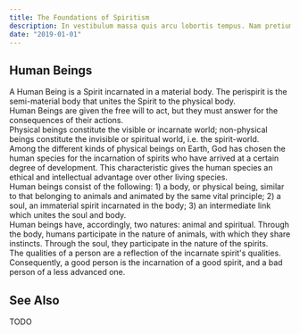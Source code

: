 ```yaml
---
title: The Foundations of Spiritism
description: In vestibulum massa quis arcu lobortis tempus. Nam pretium arcu in odio vulputate luctus.
date: "2019-01-01"
---
```


## Human Beings
A Human Being is a Spirit incarnated in a material body. The perispirit is the semi-material body that unites the Spirit to the physical body.  
Human Beings are given the free will to act, but they must answer for the consequences of their actions.  
Physical beings constitute the visible or incarnate world; non-physical beings constitute the invisible or spiritual world, i.e. the spirit-world.  
Among the different kinds of physical beings on Earth, God has chosen the human species for the incarnation of spirits who have arrived at a certain degree of development.  This characteristic gives the human species an ethical and intellectual advantage over other living species.  
Human beings consist of the following: 1) a body, or physical being, similar to that belonging to animals and animated by the same vital principle; 2) a soul, an immaterial spirit incarnated in the body; 3) an intermediate link which unites the soul and body.  
Human beings have, accordingly, two natures: animal and spiritual.  Through the body, humans participate in the nature of animals, with which they share instincts.  Through the soul, they participate in the nature of the spirits.  
The qualities of a person are a reflection of the incarnate spirit's qualities.  Consequently, a good person is the incarnation of a good spirit, and a bad person of a less advanced one.  

## See Also
TODO
